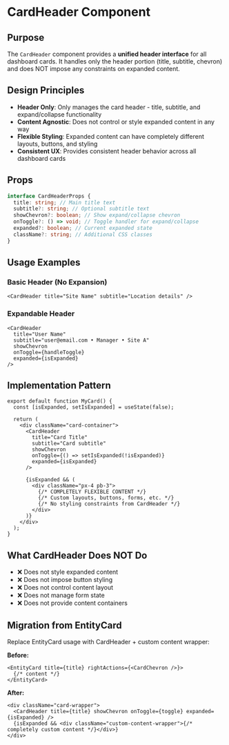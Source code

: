 # CardHeader Component

## Purpose

The `CardHeader` component provides a **unified header interface** for all dashboard cards. It handles only the header portion (title, subtitle, chevron) and does NOT impose any constraints on expanded content.

## Design Principles

- **Header Only**: Only manages the card header - title, subtitle, and expand/collapse functionality
- **Content Agnostic**: Does not control or style expanded content in any way
- **Flexible Styling**: Expanded content can have completely different layouts, buttons, and styling
- **Consistent UX**: Provides consistent header behavior across all dashboard cards

## Props

```typescript
interface CardHeaderProps {
  title: string; // Main title text
  subtitle?: string; // Optional subtitle text
  showChevron?: boolean; // Show expand/collapse chevron
  onToggle?: () => void; // Toggle handler for expand/collapse
  expanded?: boolean; // Current expanded state
  className?: string; // Additional CSS classes
}
```

## Usage Examples

### Basic Header (No Expansion)

```tsx
<CardHeader title="Site Name" subtitle="Location details" />
```

### Expandable Header

```tsx
<CardHeader
  title="User Name"
  subtitle="user@email.com • Manager • Site A"
  showChevron
  onToggle={handleToggle}
  expanded={isExpanded}
/>
```

## Implementation Pattern

```tsx
export default function MyCard() {
  const [isExpanded, setIsExpanded] = useState(false);

  return (
    <div className="card-container">
      <CardHeader
        title="Card Title"
        subtitle="Card subtitle"
        showChevron
        onToggle={() => setIsExpanded(!isExpanded)}
        expanded={isExpanded}
      />

      {isExpanded && (
        <div className="px-4 pb-3">
          {/* COMPLETELY FLEXIBLE CONTENT */}
          {/* Custom layouts, buttons, forms, etc. */}
          {/* No styling constraints from CardHeader */}
        </div>
      )}
    </div>
  );
}
```

## What CardHeader Does NOT Do

- ❌ Does not style expanded content
- ❌ Does not impose button styling
- ❌ Does not control content layout
- ❌ Does not manage form state
- ❌ Does not provide content containers

## Migration from EntityCard

Replace EntityCard usage with CardHeader + custom content wrapper:

**Before:**

```tsx
<EntityCard title={title} rightActions={<CardChevron />}>
  {/* content */}
</EntityCard>
```

**After:**

```tsx
<div className="card-wrapper">
  <CardHeader title={title} showChevron onToggle={toggle} expanded={isExpanded} />
  {isExpanded && <div className="custom-content-wrapper">{/* completely custom content */}</div>}
</div>
```
